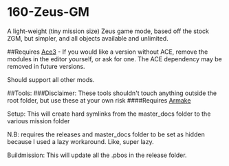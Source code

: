 # 160-Zeus-GM
A light-weight (tiny mission size) Zeus game mode, based off the stock ZGM, but simpler, and all objects available and unlimited.

##Requires
[Ace3](https://github.com/acemod/ACE3) - If you would like a version without ACE, remove the modules in the editor yourself, or ask for one. The ACE dependency may be removed in future versions.

Should support all other mods.

##Tools:
###Disclaimer: These tools shouldn't touch anything outside the root folder, but use these at your own risk
####Requires [Armake](https://github.com/KoffeinFlummi/armake)

Setup: This will create hard symlinks from the master_docs folder to the various mission folder  

N.B: requires the releases and master_docs folder to be set as hidden because I used a lazy workaround. Like, super lazy.

Buildmission: This will update all the .pbos in the release folder. 
